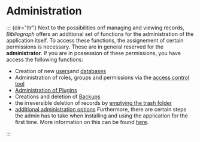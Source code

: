 Administration
==============
::: {dir="ltr"}
Next to the possibilities onf managing and viewing records, *Bibliograph* offers an additional set of functions for the administration of the application itself. To access these functions, the assignement of certain permissions is necessary. These are in general reserved for the **administrator**.
If you are in possession of these permissions, you have access the following functions:
-   Creation of new [users](administration/creating-a-new-user.html)and [databases](administration/new-database.html)
-   Administration of roles, groups and permissions via the [access control tool](administration/access-control.html)
-   [Administration of Plugins](administration/administration-plugins.html)
-   Creations and deletion of [Backups](administration/backups.html)
-   the irreversible deletion of records by [emptying the trash folder](administration/empty-trash.html)
-   [additional administration options](administration/additional-functions.html)
Furthermore, there are certain steps the admin has to take when installing and using the application for the first time. More information on this can be found [here](administration/first-steps.html).

:::
